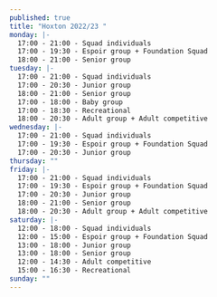 ```yaml
---
published: true
title: "Hoxton 2022/23 "
monday: |-
  17:00 - 21:00 - Squad individuals
  17:00 - 19:30 - Espoir group + Foundation Squad
  18:00 - 21:00 - Senior group
tuesday: |-
  17:00 - 21:00 - Squad individuals
  17:00 - 20:30 - Junior group
  18:00 - 21:00 - Senior group
  17:00 - 18:00 - Baby group
  17:00 - 18:30 - Recreational
  18:00 - 20:30 - Adult group + Adult competitive
wednesday: |-
  17:00 - 21:00 - Squad individuals
  17:00 - 19:30 - Espoir group + Foundation Squad
  17:00 - 20:30 - Junior group
thursday: ""
friday: |-
  17:00 - 21:00 - Squad individuals
  17:00 - 19:30 - Espoir group + Foundation Squad
  17:00 - 20:30 - Junior group
  18:00 - 21:00 - Senior group
  18:00 - 20:30 - Adult group + Adult competitive
saturday: |-
  12:00 - 18:00 - Squad individuals
  12:00 - 15:00 - Espoir group + Foundation Squad
  13:00 - 18:00 - Junior group
  13:00 - 18:00 - Senior group
  12:00 - 14:30 - Adult competitive
  15:00 - 16:30 - Recreational
sunday: ""
---
```

